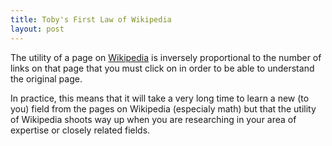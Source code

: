```yaml
--- 
title: Toby's First Law of Wikipedia
layout: post
---
```

The utility of a page on [Wikipedia](http://wikipedia.org/) is inversely proportional to the number of links on that page that you must click on in order to be able to understand the original page.

In practice, this means that it will take a very long time to learn a new (to you) field from the pages on Wikipedia (especialy math) but that the utility of Wikipedia shoots way up when you are researching in your area of expertise or closely related fields.
